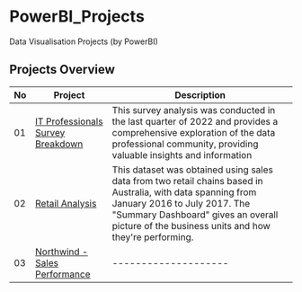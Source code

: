 # PowerBI_Projects
Data Visualisation Projects (by PowerBI)
## Projects Overview

| No | Project | Description |
|------------|------------------|----------------|
| 01  | [IT Professionals Survey Breakdown](https://github.com/BedirK/PowerBI-Projects/tree/main/Projects/Project01) | This survey analysis was conducted in the last quarter of 2022 and provides a comprehensive exploration of the data professional community, providing valuable insights and information |
| 02 | [Retail Analysis](https://github.com/BedirK/PowerBI-Projects/tree/main/Projects/Project02) | This dataset was obtained using sales data from two retail chains based in Australia, with data spanning from January 2016 to July 2017. The "Summary Dashboard" gives an overall picture of the business units and how they're performing.|
| 03 | [Northwind - Sales Performance](https://github.com/BedirK/PowerBI-Projects/tree/main/Projects/Project03) | -------------------- |





  
